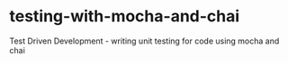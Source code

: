 # testing-with-mocha-and-chai
Test Driven Development - writing unit testing for code using mocha and chai
